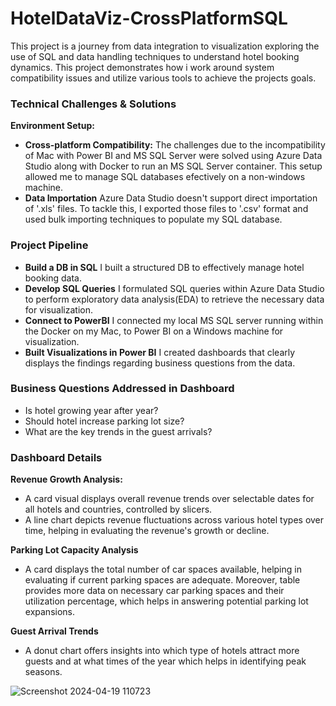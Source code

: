 # HotelDataViz-CrossPlatformSQL
This project is a journey from data integration to visualization exploring the use of SQL and data handling techniques to understand hotel booking dynamics. This project demonstrates how i work around system compatibility issues and utilize various tools to achieve the projects goals.

### Technical Challenges & Solutions
**Environment Setup:**
- **Cross-platform Compatibility:** The challenges due to the incompatibility of Mac with Power BI and MS SQL Server were solved using Azure Data Studio along with Docker to run an MS SQL Server container. This setup allowed me to manage SQL databases efectively on a non-windows machine.
- **Data Importation** Azure Data Studio doesn't support direct importation of '.xls' files. To tackle this, I exported those files to '.csv' format and used bulk importing techniques to populate my SQL database.

### Project Pipeline
- **Build a DB in SQL** I built a structured DB to effectively manage hotel booking data.
- **Develop SQL Queries** I formulated SQL queries within Azure Data Studio to perform exploratory data analysis(EDA) to retrieve the necessary data for visualization.
- **Connect to PowerBI** I connected my local MS SQL server running within the Docker on my Mac, to Power BI on a Windows machine for visualization.
- **Built Visualizations in Power BI** I created dashboards that clearly displays the findings regarding business questions from the data.

### Business Questions Addressed in Dashboard
- Is hotel growing year after year?
- Should hotel increase parking lot size?
- What are the key trends in the guest arrivals?

### Dashboard Details
**Revenue Growth Analysis:**
- A card visual displays overall revenue trends over selectable dates for all hotels and countries, controlled by slicers.
- A line chart depicts revenue fluctuations across various hotel types over time, helping in evaluating the revenue's growth or decline.

**Parking Lot Capacity Analysis**
- A card displays the total number of car spaces available, helping in evaluating if current parking spaces are adequate. Moreover, table provides more data on necessary car parking spaces and their utilization percentage, which helps in answering potential parking lot expansions.

**Guest Arrival Trends**
- A donut chart offers insights into which type of hotels attract more guests and at what times of the year which helps in identifying peak seasons.

![Screenshot 2024-04-19 110723](https://github.com/Cherukuri-Thanu/HotelDataViz-CrossPlatformSQL/assets/167354871/984cb5b0-f47e-4ec6-a8f5-eedd1d511b22)
